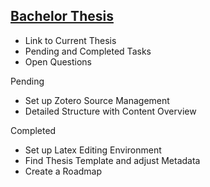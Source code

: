## [Bachelor Thesis](thesis.pdf)

- Link to Current Thesis
- Pending and Completed Tasks
- Open Questions

Pending
- Set up Zotero Source Management
- Detailed Structure with Content Overview

Completed
- Set up Latex Editing Environment
- Find Thesis Template and adjust Metadata
- Create a Roadmap
